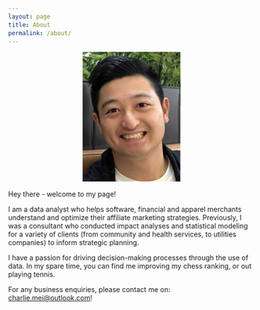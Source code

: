 ```yaml
---
layout: page
title: About
permalink: /about/
---
```


<center> <img src="images/portrait.jpeg" width="200"/> </center>

Hey there - welcome to my page!

I am a data analyst who helps software, financial and apparel merchants understand and optimize their affiliate marketing strategies. Previously, I was a consultant who conducted impact analyses and statistical modeling for a variety of clients (from community and health services, to utilities companies) to inform strategic planning.

I have a passion for driving decision-making processes through the use of data. In my spare time, you can find me improving my chess ranking, or out playing tennis.

For any business enquiries, please contact me on: charlie.mei@outlook.com!
